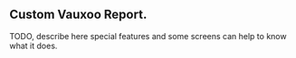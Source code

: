 Custom Vauxoo Report.
---

TODO, describe here special features and some screens can help to know what it does.
